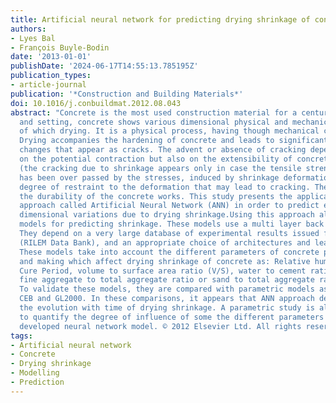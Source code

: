 ```yaml
---
title: Artificial neural network for predicting drying shrinkage of concrete
authors:
- Lyes Bal
- François Buyle-Bodin
date: '2013-01-01'
publishDate: '2024-06-17T14:55:13.785195Z'
publication_types:
- article-journal
publication: '*Construction and Building Materials*'
doi: 10.1016/j.conbuildmat.2012.08.043
abstract: "Concrete is the most used construction material for a century. After casting
  and setting, concrete shows various dimensional physical and mechanical evolutions,
  of which drying. It is a physical process, having though mechanical consequences.
  Drying accompanies the hardening of concrete and leads to significant dimensional
  changes that appear as cracks. The advent or absence of cracking depends not only
  on the potential contraction but also on the extensibility of concrete, it' s strength
  (the cracking due to shrinkage appears only in case the tensile strength of concrete
  has been over passed by the stresses, induced by shrinkage deformations), and its
  degree of restraint to the deformation that may lead to cracking. These cracks influence
  the durability of the concrete works. This study presents the application of a nonparametric
  approach called Artificial Neural Network (ANN) in order to predict effectively
  dimensional variations due to drying shrinkage.Using this approach allows to develop
  models for predicting shrinkage. These models use a multi layer back propagation.
  They depend on a very large database of experimental results issued from literature
  (RILEM Data Bank), and an appropriate choice of architectures and learning processes.
  These models take into account the different parameters of concrete preservation
  and making which affect drying shrinkage of concrete as: Relative humidity (RH),
  Cure Period, volume to surface area ratio (V/S), water to cement ratio (W/C), and
  fine aggregate to total aggregate ratio or sand to total aggregate ratio (S/Ta).
  To validate these models, they are compared with parametric models as: B3, ACI 209,
  CEB and GL2000. In these comparisons, it appears that ANN approach describes correctly
  the evolution with time of drying shrinkage. A parametric study is also conducted
  to quantify the degree of influence of some the different parameters used in the
  developed neural network model. © 2012 Elsevier Ltd. All rights reserved."
tags:
- Artificial neural network
- Concrete
- Drying shrinkage
- Modelling
- Prediction
---
```

